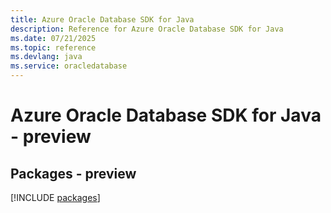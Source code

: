 ```yaml
---
title: Azure Oracle Database SDK for Java
description: Reference for Azure Oracle Database SDK for Java
ms.date: 07/21/2025
ms.topic: reference
ms.devlang: java
ms.service: oracledatabase
---
```

# Azure Oracle Database SDK for Java - preview
## Packages - preview
[!INCLUDE [packages](oracle-database-index.md)]